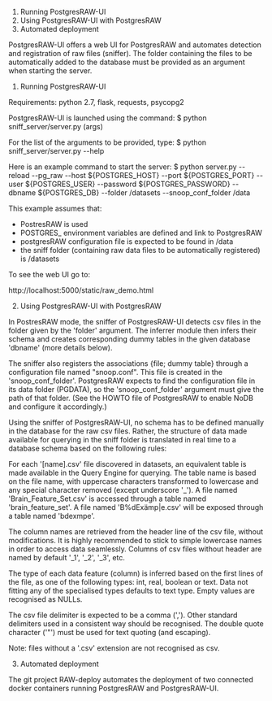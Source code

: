 1. Running PostgresRAW-UI
2. Using PostgresRAW-UI with PostgresRAW
3. Automated deployment


PostgresRAW-UI offers a web UI for PostgresRAW and automates detection and registration of raw files (sniffer). The folder containing the files to be automatically added to the database must be provided as an argument when starting the server.


1. Running PostgresRAW-UI

Requirements: python 2.7, flask, requests, psycopg2

PostgresRAW-UI is launched using the command:
$ python sniff_server/server.py (args)

For the list of the arguments to be provided, type:
$ python sniff_server/server.py --help

Here is an example command to start the server:
$ python server.py --reload --pg_raw --host ${POSTGRES_HOST} --port ${POSTGRES_PORT} --user ${POSTGRES_USER} --password ${POSTGRES_PASSWORD} --dbname ${POSTGRES_DB} --folder /datasets --snoop_conf_folder /data

This example assumes that:
- PostresRAW is used
- POSTGRES_ environment variables are defined and link to PostgresRAW
- postgresRAW configuration file is expected to be found in /data
- the sniff folder (containing raw data files to be automatically registered) is /datasets


To see the web UI go to:

http://localhost:5000/static/raw_demo.html 


2. Using PostgresRAW-UI with PostgresRAW

In PostresRAW mode, the sniffer of PostgresRAW-UI detects csv files in the folder given by the 'folder' argument. The inferrer module then infers their schema and creates corresponding dummy tables in the given database 'dbname' (more details below). 

The sniffer also registers the associations {file; dummy table} through a configuration file named "snoop.conf". This file is created in the 'snoop_conf_folder'. PostgresRAW expects to find the configuration file in its data folder (PGDATA), so the 'snoop_conf_folder' argument must give the path of that folder. (See the HOWTO file of PostgresRAW to enable NoDB and configure it accordingly.)

Using the sniffer of PostgresRAW-UI, no schema has to be defined manually in the database for the raw csv files. Rather, the structure of data made available for querying in the sniff folder is translated in real time to a database schema based on the following rules:

For each '[name].csv' file discovered in datasets, an equivalent table is made available in the Query Engine for querying. The table name is based on the file name, with uppercase characters transformed to lowercase and any special character removed (except underscore '_').
A file named 'Brain_Feature_Set.csv' is accessed through a table named 'brain_feature_set'.
A file named 'B%dExämp|e.csv' will be exposed through a table named 'bdexmpe'.

The column names are retrieved from the header line of the csv file, without modifications. It is highly recommended to stick to simple lowercase names in order to access data seamlessly. Columns of csv files without header are named by default '_1', '_2', '_3', etc.

The type of each data feature (column) is inferred based on the first lines of the file, as one of the following types: int, real, boolean or text. Data not fitting any of the specialised types defaults to text type. Empty values are recognised as NULLs.

The csv file delimiter is expected to be a comma (','). Other standard delimiters used in a consistent way should be recognised. The double quote character ('"') must be used for text quoting (and escaping).

Note: files without a '.csv' extension are not recognised as csv.


3. Automated deployment

The git project RAW-deploy automates the deployment of two connected docker containers running PostgresRAW and PostgresRAW-UI. 

